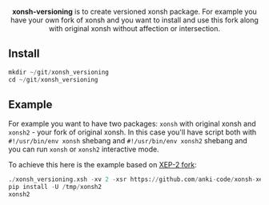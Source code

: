 <p align="center">
<b>xonsh-versioning</b> is to create versioned xonsh package. For example you have your own fork of xonsh 
and you want to install and use this fork along with original xonsh without affection or intersection.
</p>

## Install
```python
mkdir ~/git/xonsh_versioning
cd ~/git/xonsh_versioning
```

## Example
For example you want to have two packages: `xonsh` with original xonsh and `xonsh2` - your fork of original xonsh. 
In this case you'll have script both with `#!/usr/bin/env xonsh` shebang and `#!/usr/bin/env xonsh2` shebang 
and you can run `xonsh` or `xonsh2` interactive mode.

To achieve this here is the example based on [XEP-2 fork](https://github.com/anki-code/xonsh-xep-2): 
```python
./xonsh_versioning.xsh -xv 2 -xsr https://github.com/anki-code/xonsh-xep-2 -xtd /tmp/xonsh2 -f
pip install -U /tmp/xonsh2
xonsh2 
```
